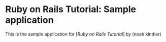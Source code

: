 # Ruby on Rails Tutorial:  Sample application

This is the sample application for [*Ruby on Rails Tutorial*] by (noah kindler)